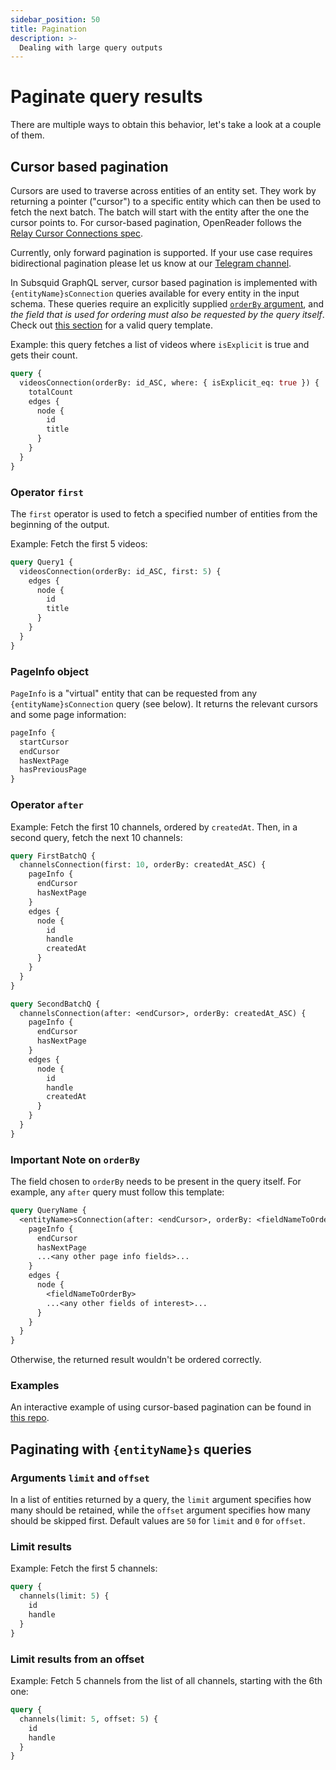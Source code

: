 ```yaml
---
sidebar_position: 50
title: Pagination
description: >-
  Dealing with large query outputs
---
```


# Paginate query results

There are multiple ways to obtain this behavior, let's take a look at a couple of them.

## Cursor based pagination

Cursors are used to traverse across entities of an entity set. They work by returning a pointer ("cursor") to a specific entity which can then be used to fetch the next batch. The batch will start with the entity after the one the cursor points to. For cursor-based pagination, OpenReader follows the [Relay Cursor Connections spec](https://relay.dev/graphql/connections.htm).

Currently, only forward pagination is supported. If your use case requires bidirectional pagination please let us know at our [Telegram channel](https://t.me/HydraDevs).

In Subsquid GraphQL server, cursor based pagination is implemented with `{entityName}sConnection` queries available for every entity in the input schema. These queries require an explicitly supplied [`orderBy` argument](/sdk/reference/openreader/sorting), and *the field that is used for ordering must also be requested by the query itself*. Check out [this section](/sdk/reference/openreader/paginate-query-results/#important-note-on-orderby) for a valid query template.

Example: this query fetches a list of videos where `isExplicit` is true and gets their count.

```graphql
query {
  videosConnection(orderBy: id_ASC, where: { isExplicit_eq: true }) {
    totalCount
    edges {
      node {
        id
        title
      }
    }
  }
}
```

### **Operator `first`**

The `first` operator is used to fetch a specified number of entities from the beginning of the output.

Example: Fetch the first 5 videos:

```graphql
query Query1 {
  videosConnection(orderBy: id_ASC, first: 5) {
    edges {
      node {
        id
        title
      }
    }
  }
}
```

### **PageInfo object**

`PageInfo` is a "virtual" entity that can be requested from any `{entityName}sConnection` query (see below). It returns the relevant cursors and some page information:

```graphql
pageInfo {
  startCursor
  endCursor
  hasNextPage
  hasPreviousPage
}
```

### **Operator `after`**

Example: Fetch the first 10 channels, ordered by `createdAt`. Then, in a second query, fetch the next 10 channels:

```graphql
query FirstBatchQ {
  channelsConnection(first: 10, orderBy: createdAt_ASC) {
    pageInfo {
      endCursor
      hasNextPage
    }
    edges {
      node {
        id
        handle
        createdAt
      }
    }
  }
}

query SecondBatchQ {
  channelsConnection(after: <endCursor>, orderBy: createdAt_ASC) {
    pageInfo {
      endCursor
      hasNextPage
    }
    edges {
      node {
        id
        handle
        createdAt
      }
    }
  }
}
```

### **Important Note on `orderBy`**

The field chosen to `orderBy` needs to be present in the query itself. For example, any `after` query must follow this template:

```graphql
query QueryName {
  <entityName>sConnection(after: <endCursor>, orderBy: <fieldNameToOrderBy>_ASC) {
    pageInfo {
      endCursor
      hasNextPage
      ...<any other page info fields>...
    }
    edges {
      node {
        <fieldNameToOrderBy>
        ...<any other fields of interest>...
      }
    }
  }
}
```
Otherwise, the returned result wouldn't be ordered correctly.

### Examples

An interactive example of using cursor-based pagination can be found in [this repo](https://github.com/subsquid-labs/cursor-pagination-client-example).

## Paginating with `{entityName}s` queries

### Arguments `limit` and `offset`

In a list of entities returned by a query, the `limit` argument specifies how many should be retained, while the `offset` argument specifies how many should be skipped first. Default values are `50` for `limit` and `0` for `offset`.

### **Limit results**

Example: Fetch the first 5 channels:

```graphql
query {
  channels(limit: 5) {
    id
    handle
  }
}
```

### **Limit results from an offset**

Example: Fetch 5 channels from the list of all channels, starting with the 6th one:

```graphql
query {
  channels(limit: 5, offset: 5) {
    id
    handle
  }
}
```

